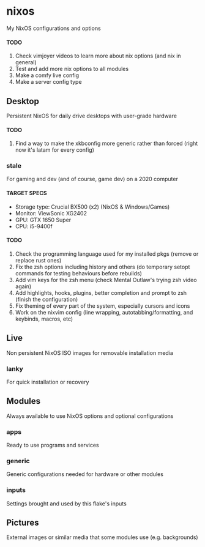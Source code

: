 # nixos
My NixOS configurations and options

#### TODO
1. Check vimjoyer videos to learn more about nix options (and nix in general)
2. Test and add more nix options to all modules
3. Make a comfy live config
4. Make a server config type

## Desktop
Persistent NixOS for daily drive desktops with user-grade hardware

#### TODO
1. Find a way to make the xkbconfig more generic rather than forced (right now it's latam for every config)

### stale
For gaming and dev (and of course, game dev) on a 2020 computer

#### TARGET SPECS
* Storage type: Crucial BX500 (x2) (NixOS & Windows/Games)
* Monitor: ViewSonic XG2402
* GPU: GTX 1650 Super
* CPU: i5-9400f

#### TODO
1. Check the programming language used for my installed pkgs (remove or replace rust ones)
2. Fix the zsh options including history and others (do temporary setopt commands for testing behaviours before rebuilds)
3. Add vim keys for the zsh menu (check Mental Outlaw's trying zsh video again)
4. Add highlights, hooks, plugins, better completion and prompt to zsh (finish the configuration)
5. Fix theming of every part of the system, especially cursors and icons
6. Work on the nixvim config (line wrapping, autotabbing/formatting, and keybinds, macros, etc)

## Live
Non persistent NixOS ISO images for removable installation media

### lanky
For quick installation or recovery

## Modules
Always available to use NixOS options and optional configurations

### apps
Ready to use programs and services

### generic
Generic configurations needed for hardware or other modules

### inputs
Settings brought and used by this flake's inputs

## Pictures
External images or similar media that some modules use (e.g. backgrounds)
